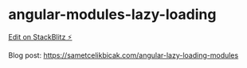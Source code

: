 # angular-modules-lazy-loading

[Edit on StackBlitz ⚡️](https://stackblitz.com/edit/angular-modules-lazy-loading)

Blog post: https://sametcelikbicak.com/angular-lazy-loading-modules
